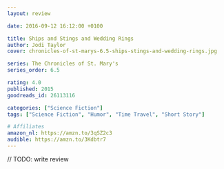 ```yaml
---
layout: review

date: 2016-09-12 16:12:00 +0100

title: Ships and Stings and Wedding Rings
author: Jodi Taylor
cover: chronicles-of-st-marys-6.5-ships-stings-and-wedding-rings.jpg

series: The Chronicles of St. Mary's
series_order: 6.5

rating: 4.0
published: 2015
goodreads_id: 26113116

categories: ["Science Fiction"]
tags: ["Science Fiction", "Humor", "Time Travel", "Short Story"]

# Affiliates
amazon_nl: https://amzn.to/3qSZ2c3
audible: https://amzn.to/3Kdbtr7
---
```


// TODO: write review
